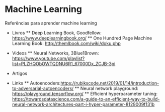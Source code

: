 # Machine Learning

Referências para aprender machine learning


* Livros
** Deep Learning Book, Goodfellow: https://www.deeplearningbook.org/
** One Hundred Page Machine Learning Book: http://themlbook.com/wiki/doku.php

* Videos
** Neural Networks, 3Blue1Brown: https://www.youtube.com/playlist?list=PLZHQObOWTQDNU6R1_67000Dx_ZCJB-3pi

* Artigos

* Links
** Autoencoders:https://rubikscode.net/2019/01/14/introduction-to-adversarial-autoencoders/
** Neural network playground: https://playground.tensorflow.org/
** Efficient hyperparameter tuning: https://towardsdatascience.com/a-guide-to-an-efficient-way-to-build-neural-network-architectures-part-i-hyper-parameter-8129009f131b

